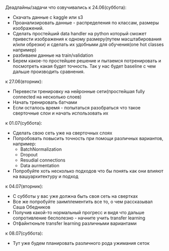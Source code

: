 Деадлайны/задачи что озвучивались
к 24.06(суббота):
- Скачать данные с kaggle или s3
- Проанализировать данные - распределения по классам, размеры изображений.
- Сделать простейший data handler на python который сможет привести изображения к одному размеру(путем масштабирования и/или обрезки) и сделать их удобными для обучения(one hot classes например)
- разбиваем данные на train/validation
- Берем какое-то простейшее решение и пытаемся потренировать и посмотреть какая будет точность. Так у нас будет baseline c чем дальше производить сравнения.

к 27.06(вторник):
- Перевести тренировку на нейронные сети(простейшая fully connected на несколько слоев)
- Начать тренировать батчами
- Если осталось время - попытаться разобраться что такое сверточные слои и начать использовать их

к 01.07(суббота):
- Сделать свою сеть уже на сверточных слоях
- Попробовать повысить точность при помощи различных вариантов, например:
  - BatchNormalization
  - Dropout
  - Resudial connections
  - Data aurmentation
- Попробуйте хоть несколько подходов что бы понять как они влияют на вашуархитектуру и подход

к 04.07(вторник):
- С субботы у вас уже должна быть своя сеть на свертках
- Все же попробуйте заимплементить все то, о чем рассказывал Саша Обедников
- Получив какой-то нормальный прогресс и видя что дальше сопротивление бесполезно - начните учить transfer learning
- Отфайнтюньте transfer learning различными вариантами

к 08.07(суббота):
- Тут уже будем планировать различного рода ужимания сеток
